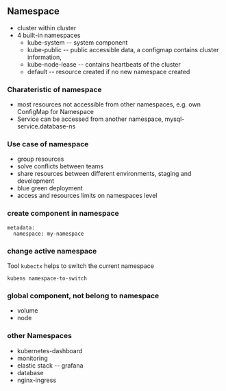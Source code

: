 ## Namespace
- cluster within cluster
- 4 built-in namespaces
    - kube-system -- system component
    - kube-public -- public accessible data, a configmap contains cluster information,
    - kube-node-lease -- contains heartbeats of the cluster
    - default -- resource created if no new namespace created

### Charateristic of namespace
- most resources not accessible from other namespaces, e.g. own ConfigMap for Namespace
- Service can be accessed from another namespace, mysql-service.database-ns

### Use case of namespace
- group resources
- solve conflicts between teams
- share resources between different environments, staging and development
- blue green deployment
- access and resources limits on namespaces level

### create component in namespace
```
metadata:
  namespace: my-namespace
```

### change active namespace
Tool `kubectx` helps to switch the current namespace
````
kubens namespace-to-switch
````

### global component, not belong to namespace
- volume
- node

### other Namespaces
- kubernetes-dashboard
- monitoring
- elastic stack -- grafana
- database
- nginx-ingress